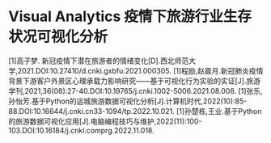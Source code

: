 # Visual Analytics 疫情下旅游行业生存状况可视化分析
[1]高子梦. 新冠疫情下潜在旅游者的情绪变化[D].西北师范大学,2021.DOI:10.27410/d.cnki.gxbfu.2021.000305.
[1]程励,赵晨月.新冠肺炎疫情背景下游客户外景区心理承载力影响研究——基于可视化行为实验的实证[J].旅游学刊,2021,36(08):27-40.DOI:10.19765/j.cnki.1002-5006.2021.08.008.
[1]张乐,孙怡芳.基于Python的运城旅游数据可视化分析[J].计算机时代,2022(10):85-88.DOI:10.16644/j.cnki.cn33-1094/tp.2022.10.021.
[1]孙楚栋,王业.基于Python的旅游数据可视化应用[J].电脑编程技巧与维护,2022(11):100-103.DOI:10.16184/j.cnki.comprg.2022.11.018.

